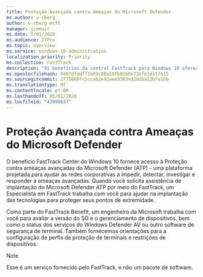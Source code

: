 ```yaml
---
title: Proteção Avançada contra Ameaças do Microsoft Defender
ms.author: v-rberg
author: v-rberg-msft
manager: jimmuir
ms.date: 5/01/2020
ms.audience: ITPro
ms.topic: overview
ms.service: windows-10-administration
localization_priority: Priority
ms.collection: FastTrack
description: 'Os benefícios da central FastTrack para Windows 10 oferecem acesso à proteção avançada contra ameaças (ATP) do Microsoft Defender: um novo serviço projetado para ajudar as redes corporativas a prevenir, detectar, investigar e responder a ameaças avançadas.'
ms.openlocfilehash: 9407dfddff1b59c88a19fb0266e73efe3d117615
ms.sourcegitcommit: 2775660fc5ccab2e92aee9383e326dba22b7a16b
ms.translationtype: HT
ms.contentlocale: pt-BR
ms.lasthandoff: 05/01/2020
ms.locfileid: "43999637"
---
```

# <a name="microsoft-defender-advanced-threat-protection"></a>Proteção Avançada contra Ameaças do Microsoft Defender

O benefício FastTrack Center do Windows 10 fornece acesso à Proteção contra ameaças avançadas do Microsoft Defender (ATP) - uma plataforma projetada para ajudar as redes corporativas a impedir, detectar, investigar e responder a ameaças avançadas. Quando você solicita assistência de implantação do Microsoft Defender ATP por meio do FastTrack, um Especialista em FastTrack trabalha com você para ajudar na implantação das tecnologias para proteger seus pontos de extremidade.

Como parte do FastTrack Benefit, um engenheiro da Microsoft trabalha com você para avaliar a versão do SO e o gerenciamento de dispositivos, bem como o status dos serviços do Windows Defender AV ou outro software de segurança de terminal. Também fornecemos orientações para a configuração de perfis de proteção de terminais e restrições de dispositivos.  

> [!NOTE]
> Esse é um serviço fornecido pelo FastTrack, e não um pacote de software. 

